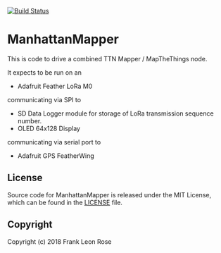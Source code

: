 [![Build Status](https://travis-ci.org/frankleonrose/ManhattanMapper.svg?branch=master)](https://travis-ci.org/frankleonrose/ManhattanMapper)

# ManhattanMapper

This is code to drive a combined TTN Mapper / MapTheThings node.

It expects to be run on an
 - Adafruit Feather LoRa M0

communicating via SPI to
 - SD Data Logger module for storage of LoRa transmission sequence number.
 - OLED 64x128 Display

communicating via serial port to
 - Adafruit GPS FeatherWing

## License
Source code for ManhattanMapper is released under the MIT License,
which can be found in the [LICENSE](LICENSE) file.

## Copyright
Copyright (c) 2018 Frank Leon Rose
